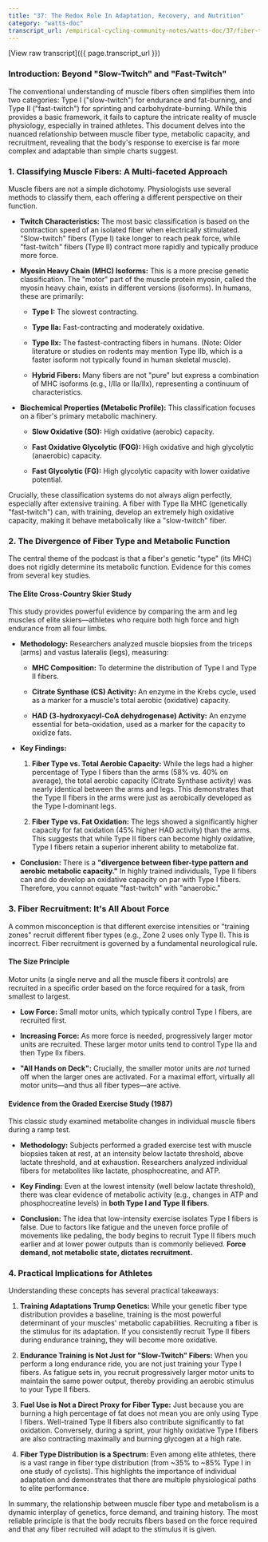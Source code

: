 ```yaml
---
title: "37: The Redox Role In Adaptation, Recovery, and Nutrition"
category: "watts-doc"
transcript_url: /empirical-cycling-community-notes/watts-doc/37/fiber-type-metabolism.txt
---
```


[View raw transcript]({{ page.transcript_url }})

### **Introduction: Beyond "Slow-Twitch" and "Fast-Twitch"**

The conventional understanding of muscle fibers often simplifies them into two categories: Type I ("slow-twitch") for endurance and fat-burning, and Type II ("fast-twitch") for sprinting and carbohydrate-burning. While this provides a basic framework, it fails to capture the intricate reality of muscle physiology, especially in trained athletes. This document delves into the nuanced relationship between muscle fiber type, metabolic capacity, and recruitment, revealing that the body's response to exercise is far more complex and adaptable than simple charts suggest.

### **1. Classifying Muscle Fibers: A Multi-faceted Approach**

Muscle fibers are not a simple dichotomy. Physiologists use several methods to classify them, each offering a different perspective on their function.

-   **Twitch Characteristics:** The most basic classification is based on the contraction speed of an isolated fiber when electrically stimulated. "Slow-twitch" fibers (Type I) take longer to reach peak force, while "fast-twitch" fibers (Type II) contract more rapidly and typically produce more force.
    
-   **Myosin Heavy Chain (MHC) Isoforms:** This is a more precise genetic classification. The "motor" part of the muscle protein myosin, called the myosin heavy chain, exists in different versions (isoforms). In humans, these are primarily:
    
    -   **Type I:** The slowest contracting.
        
    -   **Type IIa:** Fast-contracting and moderately oxidative.
        
    -   **Type IIx:** The fastest-contracting fibers in humans. (Note: Older literature or studies on rodents may mention Type IIb, which is a faster isoform not typically found in human skeletal muscle).
        
    -   **Hybrid Fibers:** Many fibers are not "pure" but express a combination of MHC isoforms (e.g., I/IIa or IIa/IIx), representing a continuum of characteristics.
        
-   **Biochemical Properties (Metabolic Profile):** This classification focuses on a fiber's primary metabolic machinery.
    
    -   **Slow Oxidative (SO):** High oxidative (aerobic) capacity.
        
    -   **Fast Oxidative Glycolytic (FOG):** High oxidative and high glycolytic (anaerobic) capacity.
        
    -   **Fast Glycolytic (FG):** High glycolytic capacity with lower oxidative potential.
        

Crucially, these classification systems do not always align perfectly, especially after extensive training. A fiber with Type IIa MHC (genetically "fast-twitch") can, with training, develop an extremely high oxidative capacity, making it behave metabolically like a "slow-twitch" fiber.

### **2. The Divergence of Fiber Type and Metabolic Function**

The central theme of the podcast is that a fiber's genetic "type" (its MHC) does not rigidly determine its metabolic function. Evidence for this comes from several key studies.

#### **The Elite Cross-Country Skier Study**

This study provides powerful evidence by comparing the arm and leg muscles of elite skiers—athletes who require both high force and high endurance from all four limbs.

-   **Methodology:** Researchers analyzed muscle biopsies from the triceps (arms) and vastus lateralis (legs), measuring:
    
    -   **MHC Composition:** To determine the distribution of Type I and Type II fibers.
        
    -   **Citrate Synthase (CS) Activity:** An enzyme in the Krebs cycle, used as a marker for a muscle's total aerobic (oxidative) capacity.
        
    -   **HAD (3-hydroxyacyl-CoA dehydrogenase) Activity:** An enzyme essential for beta-oxidation, used as a marker for the capacity to oxidize fats.
        
-   **Key Findings:**
    
    1.  **Fiber Type vs. Total Aerobic Capacity:** While the legs had a higher percentage of Type I fibers than the arms (58% vs. 40% on average), the total aerobic capacity (Citrate Synthase activity) was nearly identical between the arms and legs. This demonstrates that the Type II fibers in the arms were just as aerobically developed as the Type I-dominant legs.
        
    2.  **Fiber Type vs. Fat Oxidation:** The legs showed a significantly higher capacity for fat oxidation (45% higher HAD activity) than the arms. This suggests that while Type II fibers can become highly oxidative, Type I fibers retain a superior inherent ability to metabolize fat.
        
-   **Conclusion:** There is a **"divergence between fiber-type pattern and aerobic metabolic capacity."** In highly trained individuals, Type II fibers can and do develop an oxidative capacity on par with Type I fibers. Therefore, you cannot equate "fast-twitch" with "anaerobic."
    

### **3. Fiber Recruitment: It's All About Force**

A common misconception is that different exercise intensities or "training zones" recruit different fiber types (e.g., Zone 2 uses only Type I). This is incorrect. Fiber recruitment is governed by a fundamental neurological rule.

#### **The Size Principle**

Motor units (a single nerve and all the muscle fibers it controls) are recruited in a specific order based on the force required for a task, from smallest to largest.

-   **Low Force:** Small motor units, which typically control Type I fibers, are recruited first.
    
-   **Increasing Force:** As more force is needed, progressively larger motor units are recruited. These larger motor units tend to control Type IIa and then Type IIx fibers.
    
-   **"All Hands on Deck":** Crucially, the smaller motor units are _not_ turned off when the larger ones are activated. For a maximal effort, virtually all motor units—and thus all fiber types—are active.
    

#### **Evidence from the Graded Exercise Study (1987)**

This classic study examined metabolite changes in individual muscle fibers during a ramp test.

-   **Methodology:** Subjects performed a graded exercise test with muscle biopsies taken at rest, at an intensity below lactate threshold, above lactate threshold, and at exhaustion. Researchers analyzed individual fibers for metabolites like lactate, phosphocreatine, and ATP.
    
-   **Key Finding:** Even at the lowest intensity (well below lactate threshold), there was clear evidence of metabolic activity (e.g., changes in ATP and phosphocreatine levels) in **both Type I and Type II fibers**.
    
-   **Conclusion:** The idea that low-intensity exercise isolates Type I fibers is false. Due to factors like fatigue and the uneven force profile of movements like pedaling, the body begins to recruit Type II fibers much earlier and at lower power outputs than is commonly believed. **Force demand, not metabolic state, dictates recruitment.**
    

### **4. Practical Implications for Athletes**

Understanding these concepts has several practical takeaways:

1.  **Training Adaptations Trump Genetics:** While your genetic fiber type distribution provides a baseline, training is the most powerful determinant of your muscles' metabolic capabilities. Recruiting a fiber is the stimulus for its adaptation. If you consistently recruit Type II fibers during endurance training, they will become more oxidative.
    
2.  **Endurance Training is Not Just for "Slow-Twitch" Fibers:** When you perform a long endurance ride, you are not just training your Type I fibers. As fatigue sets in, you recruit progressively larger motor units to maintain the same power output, thereby providing an aerobic stimulus to your Type II fibers.
    
3.  **Fuel Use is Not a Direct Proxy for Fiber Type:** Just because you are burning a high percentage of fat does not mean you are only using Type I fibers. Well-trained Type II fibers also contribute significantly to fat oxidation. Conversely, during a sprint, your highly oxidative Type I fibers are also contracting maximally and burning glycogen at a high rate.
    
4.  **Fiber Type Distribution is a Spectrum:** Even among elite athletes, there is a vast range in fiber type distribution (from ~35% to ~85% Type I in one study of cyclists). This highlights the importance of individual adaptation and demonstrates that there are multiple physiological paths to elite performance.
    

In summary, the relationship between muscle fiber type and metabolism is a dynamic interplay of genetics, force demand, and training history. The most reliable principle is that the body recruits fibers based on the force required and that any fiber recruited will adapt to the stimulus it is given.